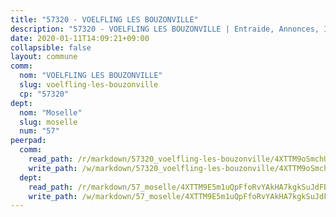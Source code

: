 ```yaml
---
title: "57320 - VOELFLING LES BOUZONVILLE"
description: "57320 - VOELFLING LES BOUZONVILLE | Entraide, Annonces, Initiatives"
date: 2020-01-11T14:09:21+09:00
collapsible: false
layout: commune
comm:
  nom: "VOELFLING LES BOUZONVILLE"
  slug: voelfling-les-bouzonville
  cp: "57320"
dept:
  nom: "Moselle"
  slug: moselle
  num: "57"
peerpad:
  comm:
    read_path: /r/markdown/57320_voelfling-les-bouzonville/4XTTM9oSmchUyX5kSZ86UEsEzd8TddtYdmsVxAy1NHzTyosUk
    write_path: /w/markdown/57320_voelfling-les-bouzonville/4XTTM9oSmchUyX5kSZ86UEsEzd8TddtYdmsVxAy1NHzTyosUk-K3TgUsANHfLPprQ5Bh1X2rfjzH9NyBrLFgTyw6Gi4arJd3BbGniDwdpjquPpjoxs2kwdqaq7jNCDKETjeNCwbYxr8wtxn4XRENKaMNUVgFmWzGRJWRzqhQQDNnUdvcmuCPhojrvk
  dept:
    read_path: /r/markdown/57_moselle/4XTTM9E5m1uQpFfoRvYAkHA7kgkSuJdFBSCmoLnZ6YvxmqAKj
    write_path: /w/markdown/57_moselle/4XTTM9E5m1uQpFfoRvYAkHA7kgkSuJdFBSCmoLnZ6YvxmqAKj-K3TgTxpsRhjGfb3pJqDaX4rYTLkyLoK3BLA4awBfhTSCoyNhResrhhmfsEF8aKnccedt5XoBzWeRYfKxQxNKv71ETcpGharLRE7rdgTKY3uSaW3Du2dz8v23YEY268mfYmweTFnR
---
```


